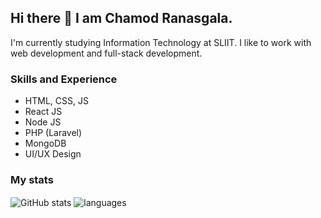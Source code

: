 ## Hi there 👋 I am Chamod Ranasgala.

I'm currently studying Information Technology at SLIIT. I like to work with web development and full-stack development.
### Skills and Experience

- HTML, CSS, JS
- React JS
- Node JS
- PHP (Laravel)
- MongoDB
- UI/UX Design

### My stats

<img align="center" src="https://github-readme-stats.vercel.app/api?username=chamodranasgala&show_icons=true&include_all_commits=true&theme=dracula" alt="GitHub stats" />
<img align="center" src="https://github-readme-stats.vercel.app/api/top-langs/?username=chamodranasgala&&exclude_repo=ChamodSR&layout=compact&theme=dracula" alt="languages"/>
